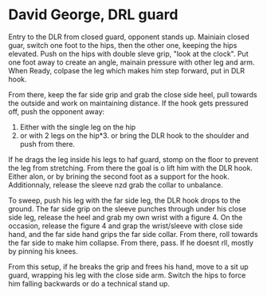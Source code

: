 # David George, DRL guard
Entry to the DLR from closed guard, opponent stands up. Mainiain closed guar, switch one foot to the hips, then the other one, keeping the hips elevated. Push on the hips with double sleve grip, "look at the clock". Put one foot away to create an angle, mainain pressure with other leg and arm. When Ready, colpase the leg which makes him step forward, put in DLR hook.

From there, keep the far side grip and grab the close side heel, pull towards the outside and work on maintaining distance. If the hook gets pressured off, push the opponent away:

1. Either with the single leg on the hip
2. or with 2 legs on the hip*3. or bring the DLR hook to the shoulder and push from there.

If he drags the leg inside his legs to haf guard, stomp on the floor to prevent the leg from stretching. From there the goal is o lift him with the DLR hook. Either alon, or by brining the second foot as a support for the hook. Additionnaly, release the sleeve nzd grab the collar to unbalance.

To sweep, push his leg with the far side leg, the DLR hook drops to the ground. The far side grip on the sleeve punches through under his close side leg, release the heel and grab my own wrist with a figure 4. On the occasion, release the figure 4 and grap the wrist/sleeve with close side hand, and the far side hand grips the far side collar. From there, roll towards the far side to make him collapse. From there, pass. If he doesnt rll, mostly by pinning his knees.

From this setup, if he breaks the grip and frees his hand, move to a sit up guard, wrapping his leg with the close side arm. Switch the hips to force him falling backwards or do a technical stand up.

